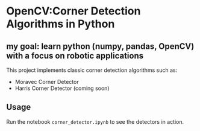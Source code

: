 # OpenCV:Corner Detection Algorithms in Python

## my goal: learn python (numpy, pandas, OpenCV) with a focus on robotic applications

This project implements classic corner detection algorithms such as:

- Moravec Corner Detector
- Harris Corner Detector (coming soon)

## Usage

Run the notebook `corner_detector.ipynb` to see the detectors in action.
